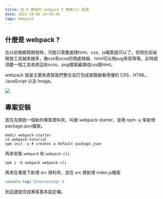 ```yaml
---
title: 從 0 開始的 webpack 5 專案(1) 起源
date: 2022-10-06 14:45:48
tags: Webpack
---
```


## 什麼是 webpack ?

在以前做網頁開發時，可能只需要處理html、css、js檔案就可以了。但現在前端開發工具越來越多，像css有scss的預處理器、html可以用pug來寫等等。此時就須要一個工具來將這些scss、pug檔案編譯成css跟html。

webpack 就是主要負責幫我們整合並打包成瀏覽器看得懂的 CSS、HTML、JavaScript 以及 Image。

![](https://firebasestorage.googleapis.com/v0/b/welcomewebworld-4097b.appspot.com/o/blogImg%2FWebpack%2F%E6%88%AA%E5%9C%96%202021-02-28%2021.13.11.png?alt=media&token=9c4cb37f-a59f-48ec-ace6-14b16918d525)


## 專案安裝

首先先開啟一個新的專案資料夾，叫做 webpack-starter，並用 npm -y 來新增 package.json檔案。

```
mkdir webpack-starter
cd webpack-tutorial
npm init -y # creates a default package.json
```

再來安裝 `webpack` 和 `webpack-cli`

```
npm i -D webpack webpack-cli
```

再來在專案下新增 src 資料夾，並在 src 裡新增 index.js檔案

``` js
console.log('Interesting!')
```

到這邊就完成專案基本設定囉。




